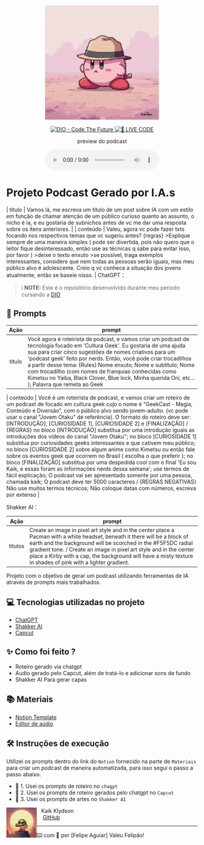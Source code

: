 <p align="center">
<img 
    src="./Kirby.png"
    width="300"
/>
</p>

<p align="center">
<a href="https://dio.me/">
    <img 
        src="https://img.shields.io/badge/DIO-Code_The_Future-28DA77?logo=youtube" 
        alt="DIO - Code The Future">
</a>
<a href="https://dio.me/">
<img 
    src="https://img.shields.io/badge/🔴_LIVE_CODE-FF5E72" 
    alt="🔴 LIVE CODE">
</a>
</p>

<p align="center">
    preview do podcast
</p>

<div align="center">
    <audio src="output/podcast_editado.MP3" controls title="Podcast editado"></audio>
</div>

# Projeto Podcast Gerado por I.A.s
|  título  | Vamos lá, me escreva um titulo de um post sobre IA com um estilo em função de chamar atenção de um público curioso quanto ao assunto, o nicho é ia, e eu gostaria de subnichos antes de vc me dar uma resposta sobre os itens anteriores.                                                       |
| conteúdo | Valeu, agora vc pode fazer txts focando nos respectivos temas que vc sugeriu antes? {regras} >Explique sempre de uma maneira simples ( pode ser divertida, pois não quero que o leitor fique desinteressado, então use as técnicas q sabe para evitar isso, por favor ) >deixe o texto enxuto >se possivel, traga exemplos interessantes, considere que nem todas as pessoas serão iguais, mas meu público alvo é adolescente. Creio q vc conhece a situação dos jovens atualmente, então se baseie nisso. |
ChatGPT：

 > ℹ️ **NOTE:** Este é o repositório desenvolvido durante meu período cursando a [DIO](https://dio.me)

## 🧠 Prompts

|   Ação   | prompt                                                                                                                                                                                                                                                                         |
| :------: | ------------------------------------------------------------------------------------------------------------------------------------------------------------------------------------------------------------------------------------------------------------------------------ |
|  título  | Você agora é roteirista de podcast, e vamos criar um podcast de tecnologia focado em 'Cultura Geek'. Eu gostaria de uma ajuda sua para criar cinco sugestões de nomes criativos para um 'podcast geek' feito por nerds. Então, você pode criar trocadilhos a partir desse tema: {Rules} Nome enxuto; Nome e subtítulo; Nome com trocadilho (com nomes de franquias conhecidas como Kimetsu no Yaiba, Black Clover, Blue lock, Minha querida Oni, etc... ); Palavra que remeta ao Geek|

| conteúdo | Você é um roteirista de podcast, e vamos criar um  roteiro de um podcast de focado em cultura geek cujo o nome é "GeekCast - Magia, Conteúdo e Diversão",  com o público alvo sendo jovem-adulto. (vc pode usar o canal "Jovem Otaku" de referência). O formato do roteiro deve ser: [INTRODUÇÃO], [CURIOSIDADE 1], [CURIOSIDADE 2] e [FINALIZAÇÃO] / {REGRAS} no bloco [INTRODUÇÃO] substitua por uma introdução iguais as introduções dos vídeos do canal "Jovem Otaku"; no bloco [CURIOSIDADE 1] substitua por curiosidades geeks interessantes e que cativem meu público; no bloco [CURIOSIDADE 2] sobre algum anime como Kimetsu ou então fale sobre os eventos geek que ocorrem no Brasil ( escolha o que preferir ); no bloco [FINALIZAÇÃO] substitua por uma despedida cool com o final 'Eu sou Kaik, e essas foram as informações nerds dessa semana'; use termos de fácil explicação; O podcast vai ser apresentado somente por uma pessoa, chamada kaik; O podcast deve ter 5000 caracteres / {REGRAS NEGATIVAS} Não use muitos termos técnicos; Não coloque datas com números, escreva por extenso |


Shakker AI：

|  Ação  | prompt                                                                                 |
| :----: | -------------------------------------------------------------------------------------- |
| títulos | Create an image in pixel art style and in the center place a Pacman with a white headset, beneath it there will be a block of earth and the background will be scorched in the #F5F5DC radial gradient tone. /  Create an image in pixel art style and in the center place a Kirby with a cap, the background will have a misty texture in shades of pink with a lighter gradient. |


Projeto com o objetivo de gerar um podcast utilizando ferramentas de IA através de prompts mais trabalhados.

## 💻 Tecnologias utilizadas no projeto

- [ChatGPT](https://chat.openai.com/) 
- [Shakker AI](https://www.shakker.ai/pt/home)
- [Capcut](https://www.capcut.com/pt-br/)

## ✨ Como foi feito ?

- Roteiro gerado via chatgpt
- Audio gerado pelo Capcut, além de tratá-lo e adicionar sons de fundo
- Shakker AI Para gerar capas

## 📚 Materiais

- [Notion Template](https://helpful-jump-17b.notion.site/PAS-Podcast-AI-Studio-210489e15d7a4a73b743bb159e45d06f?pvs=4)
- [Editor de aúdio](https://www.capcut.com/editor?from_page=landing_page&__action_from=picture_V%C3%ADdeos%20profissionais%20em%20minutos,%20n%C3%A3o%20em%20horas.)


## 🛠️ Instruções de execução

Utilizei os prompts dentro do link do `Notion` fornecido na parte de `Materiais` para criar um podcast de maneira automatizada, para isso segui o passo a passo abaixo.

- 🤖 1. Usei os prompts de roteiro no `chagpt`
- 🤖 2. Usei os prompts de roteiro gerados pelo chatgpt no  `Capcut`
- 🤖 3. Usei os prompts de artes no `Shakker AI`

<p>
    <img 
      align=left 
      margin=10 
      width=80 
      src="Pacman.png"
    />
    <p>&nbsp&nbsp&nbspKaik Klydson<br>
    &nbsp&nbsp&nbsp
    <a 
        href="https://github.com/Caspioif">
        GitHub
    </a>
   


---

⌨️ com 💜 por [Felipe Aguiar] Valeu Felipão!
